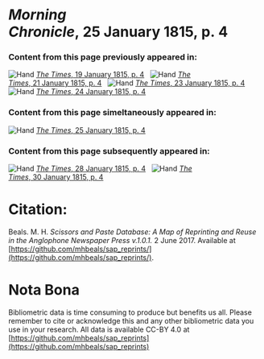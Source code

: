 # *Morning Chronicle*, 25 January 1815, p. 4  
  
### Content from this page previously appeared in:  
![Hand](http://scissorsandpaste.net/wp-content/uploads/2017/06/smallhandpointer.png) [*The Times*, 19 January 1815, p. 4](https://mhbeals.github.io/sap_html/The-Times/The-Times-19-January-1815-p-4)  
![Hand](http://scissorsandpaste.net/wp-content/uploads/2017/06/smallhandpointer.png) [*The Times*, 21 January 1815, p. 4](https://mhbeals.github.io/sap_html/The-Times/The-Times-21-January-1815-p-4)  
![Hand](http://scissorsandpaste.net/wp-content/uploads/2017/06/smallhandpointer.png) [*The Times*, 23 January 1815, p. 4](https://mhbeals.github.io/sap_html/The-Times/The-Times-23-January-1815-p-4)  
![Hand](http://scissorsandpaste.net/wp-content/uploads/2017/06/smallhandpointer.png) [*The Times*, 24 January 1815, p. 4](https://mhbeals.github.io/sap_html/The-Times/The-Times-24-January-1815-p-4)  
  
### Content from this page simeltaneously appeared in:  
![Hand](http://scissorsandpaste.net/wp-content/uploads/2017/06/smallhandpointer.png) [*The Times*, 25 January 1815, p. 4](https://mhbeals.github.io/sap_html/The-Times/The-Times-25-January-1815-p-4)  
  
### Content from this page subsequently appeared in:  
![Hand](http://scissorsandpaste.net/wp-content/uploads/2017/06/smallhandpointer.png) [*The Times*, 28 January 1815, p. 4](https://mhbeals.github.io/sap_html/The-Times/The-Times-28-January-1815-p-4)  
![Hand](http://scissorsandpaste.net/wp-content/uploads/2017/06/smallhandpointer.png) [*The Times*, 30 January 1815, p. 4](https://mhbeals.github.io/sap_html/The-Times/The-Times-30-January-1815-p-4)  


# Citation: 

Beals. M. H. *Scissors and Paste Database: A Map of Reprinting and Reuse in the Anglophone Newspaper Press v.1.0.1.* 2 June 2017. Available at [https://github.com/mhbeals/sap_reprints/](https://github.com/mhbeals/sap_reprints/). 

# Nota Bona

Bibliometric data is time consuming to produce but benefits us all. Please remember to cite or acknowledge this and any other bibliometric data you use in your research. All data is available CC-BY 4.0 at [https://github.com/mhbeals/sap_reprints](https://github.com/mhbeals/sap_reprints)